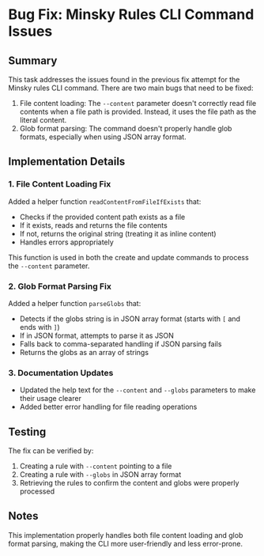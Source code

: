 # Bug Fix: Minsky Rules CLI Command Issues

## Summary

This task addresses the issues found in the previous fix attempt for the Minsky rules CLI command. There are two main bugs that need to be fixed:

1. File content loading: The `--content` parameter doesn't correctly read file contents when a file path is provided. Instead, it uses the file path as the literal content.
2. Glob format parsing: The command doesn't properly handle glob formats, especially when using JSON array format.

## Implementation Details

### 1. File Content Loading Fix

Added a helper function `readContentFromFileIfExists` that:
- Checks if the provided content path exists as a file
- If it exists, reads and returns the file contents
- If not, returns the original string (treating it as inline content)
- Handles errors appropriately

This function is used in both the create and update commands to process the `--content` parameter.

### 2. Glob Format Parsing Fix

Added a helper function `parseGlobs` that:
- Detects if the globs string is in JSON array format (starts with `[` and ends with `]`)
- If in JSON format, attempts to parse it as JSON
- Falls back to comma-separated handling if JSON parsing fails
- Returns the globs as an array of strings

### 3. Documentation Updates

- Updated the help text for the `--content` and `--globs` parameters to make their usage clearer
- Added better error handling for file reading operations

## Testing

The fix can be verified by:
1. Creating a rule with `--content` pointing to a file
2. Creating a rule with `--globs` in JSON array format
3. Retrieving the rules to confirm the content and globs were properly processed

## Notes

This implementation properly handles both file content loading and glob format parsing, making the CLI more user-friendly and less error-prone. 
